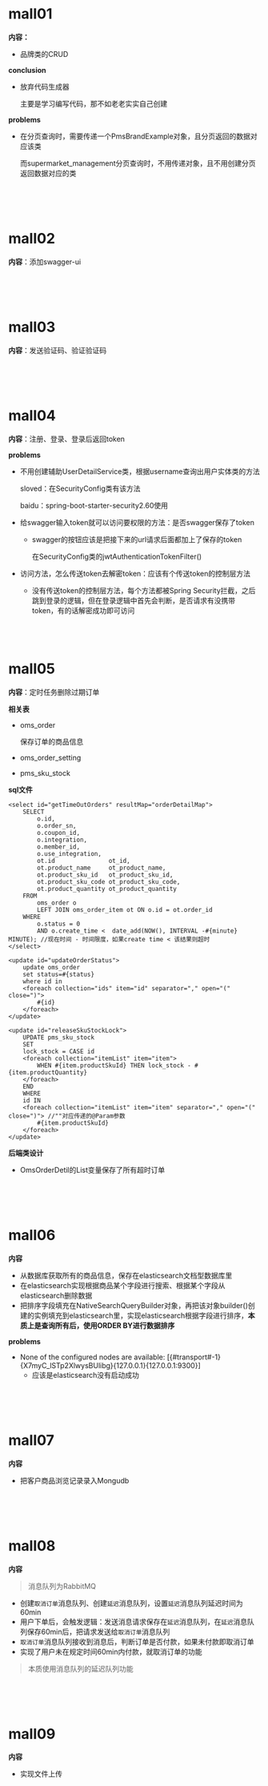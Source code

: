 # mall01

**内容：**

- 品牌类的CRUD

**conclusion**

- 放弃代码生成器

  主要是学习编写代码，那不如老老实实自己创建

**problems**

- 在分页查询时，需要传递一个PmsBrandExample对象，且分页返回的数据对应该类

  而supermarket_management分页查询时，不用传递对象，且不用创建分页返回数据对应的类

<br/>

<br/>

<br/>

# mall02

**内容**：添加swagger-ui

<br/>

<br/>

<br/>

# mall03

**内容**：发送验证码、验证验证码

<br/>

<br/>

<br/>

# mall04

**内容**：注册、登录、登录后返回token

**problems**

- 不用创建辅助UserDetailService类，根据username查询出用户实体类的方法

  sloved：在SecurityConfig类有该方法

  baidu：spring-boot-starter-security2.60使用

- 给swagger输入token就可以访问要权限的方法：是否swagger保存了token

  - swagger的按钮应该是把接下来的url请求后面都加上了保存的token

    在SecurityConfig类的jwtAuthenticationTokenFilter()

- 访问方法，怎么传送token去解密token：应该有个传送token的控制层方法

  - 没有传送token的控制层方法，每个方法都被Spring Security拦截，之后跳到登录的逻辑，但在登录逻辑中首先会判断，是否请求有没携带token，有的话解密成功即可访问

  <br/>

  <br/>

  <br/>

# mall05

**内容**：定时任务删除过期订单

**相关表**

- oms_order

  保存订单的商品信息

- oms_order_setting

- pms_sku_stock

**sql文件**

```
<select id="getTimeOutOrders" resultMap="orderDetailMap">
    SELECT
        o.id,
        o.order_sn,
        o.coupon_id,
        o.integration,
        o.member_id,
        o.use_integration,
        ot.id               ot_id,
        ot.product_name     ot_product_name,
        ot.product_sku_id   ot_product_sku_id,
        ot.product_sku_code ot_product_sku_code,
        ot.product_quantity ot_product_quantity
    FROM
        oms_order o
        LEFT JOIN oms_order_item ot ON o.id = ot.order_id
    WHERE
        o.status = 0
        AND o.create_time <  date_add(NOW(), INTERVAL -#{minute} MINUTE); //现在时间 - 时间限度，如果create time < 该结果则超时
</select>
```



```
<update id="updateOrderStatus">
    update oms_order
    set status=#{status}
    where id in
    <foreach collection="ids" item="id" separator="," open="(" close=")">
        #{id}
    </foreach>
</update>
```



```
<update id="releaseSkuStockLock">
    UPDATE pms_sku_stock
    SET
    lock_stock = CASE id
    <foreach collection="itemList" item="item">
        WHEN #{item.productSkuId} THEN lock_stock - #{item.productQuantity}
    </foreach>
    END
    WHERE
    id IN
    <foreach collection="itemList" item="item" separator="," open="(" close=")"> //""对应传递的@Param参数
        #{item.productSkuId}
    </foreach>
</update>
```



**后端类设计**

- OmsOrderDetil的List变量保存了所有超时订单

<br/>

<br/>

<br/>

# mall06

**内容**

- 从数据库获取所有的商品信息，保存在elasticsearch文档型数据库里
- 在elasticsearch实现根据商品某个字段进行搜索、根据某个字段从elasticsearch删除数据
- 把排序字段填充在NativeSearchQueryBuilder对象，再把该对象builder()创建的实例填充到elasticsearch里，实现elasticsearch根据字段进行排序，**本质上是查询所有后，使用ORDER BY进行数据排序**



**problems**

- None of the configured nodes are available: [{#transport#-1}{X7myC_lSTp2XlwysBUlibg}{127.0.0.1}{127.0.0.1:9300}]
  - 应该是elasticsearch没有启动成功

<br/>

<br/>

<br/>

# mall07

**内容**

- 把客户商品浏览记录录入Mongudb

<br/>

<br/>

<br/>

# mall08

**内容**

> 消息队列为RabbitMQ

- 创建`取消订单`消息队列、创建`延迟`消息队列，设置`延迟`消息队列延迟时间为60min
- 用户下单后，会触发逻辑：发送消息请求保存在`延迟`消息队列，在`延迟`消息队列保存60min后，把请求发送给`取消订单`消息队列
- `取消订单`消息队列接收到消息后，判断订单是否付款，如果未付款即取消订单
- 实现了用户未在规定时间60min内付款，就取消订单的功能

> 本质使用消息队列的延迟队列功能

<br/>

<br/>

<br/>

# mall09

**内容**

- 实现文件上传

<br/>

<br/>

<br/>


